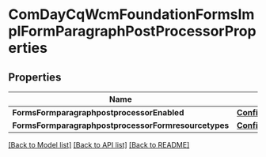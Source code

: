# ComDayCqWcmFoundationFormsImplFormParagraphPostProcessorProperties

## Properties
Name | Type | Description | Notes
------------ | ------------- | ------------- | -------------
**FormsFormparagraphpostprocessorEnabled** | [**ConfigNodePropertyBoolean**](configNodePropertyBoolean.md) |  | [optional] 
**FormsFormparagraphpostprocessorFormresourcetypes** | [**ConfigNodePropertyArray**](configNodePropertyArray.md) |  | [optional] 

[[Back to Model list]](../README.md#documentation-for-models) [[Back to API list]](../README.md#documentation-for-api-endpoints) [[Back to README]](../README.md)


